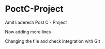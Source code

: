 # PoctC-Project
Amit Laderech Post C - Project

Now adding more lines

Changing the file and check integration with Git

